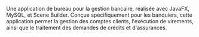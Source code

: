 Une application de bureau pour la gestion bancaire, réalisée avec JavaFX,
MySQL, et Scene Builder. Conçue spécifiquement pour les banquiers, cette
application permet la gestion des comptes clients, l'exécution de virements,
ainsi que le traitement des demandes de crédits et d'assurances.

